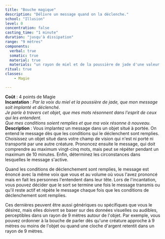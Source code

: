 ```yaml
---
title: "Bouche magique"
description: "Délivre un message quand on la déclenche."
school: "Illusion"
level: 0
concentration: false
casting_time: "1 minute"
duration: "jusqu'à dissipation"
range: "9 mètres"
components:
  verbal: true
  somatic: true
  material: true
  materials: "un rayon de miel et de la poussière de jade d'une valeur de 10  po, que le sort consume"
ritual: true
classes:
    - Magie

---
```

**Coût** : 4 points de Magie  
**Incantation** : *Par la voix du miel et la poussière de jade, que mon message soit implanté et déclenché.*    
*Je parle à travers cet objet, que mes mots résonnent dans l'esprit de ceux qui les entendent.*     
*Que mes conditions soient remplies et que ma voix résonne à nouveau.*    
**Description** : Vous implantez un message dans un objet situé à portée. On entend le message dès que les conditions qui le déclenchent sont remplies. Choisissez un objet situé dans votre champ de vision qui n'est ni porté ni transporté par une autre créature. Prononcez ensuite le message, qui doit comprendre au maximum vingt-cinq mots, mais peut se répéter pendant un maximum de 10 minutes. Enfin, déterminez les circonstances dans lesquelles le message s'active.

Quand les conditions de déclenchement sont remplies, le message est énoncé avec la même voix que vous et au volume où vous l'avez prononcé mais en fait les personnes l'entendent dans leur tête. Lors de l'incantation, vous pouvez décider que le sort se termine une fois le message transmis ou qu'il reste actif et répète le message chaque fois que les conditions de déclenchement sont remplies.

Ces dernières peuvent être aussi génériques ou spécifiques que vous le désirez, mais elles doivent se baser sur des données visuelles ou audibles, perceptibles dans un rayon de 9 mètres autour de l'objet. Par exemple, vous pouvez ordonner à la bouche de parler dès qu'une créature approche à 9 mètres ou moins de l'objet ou quand une cloche d'argent retentit dans un rayon de 9 mètres.  
